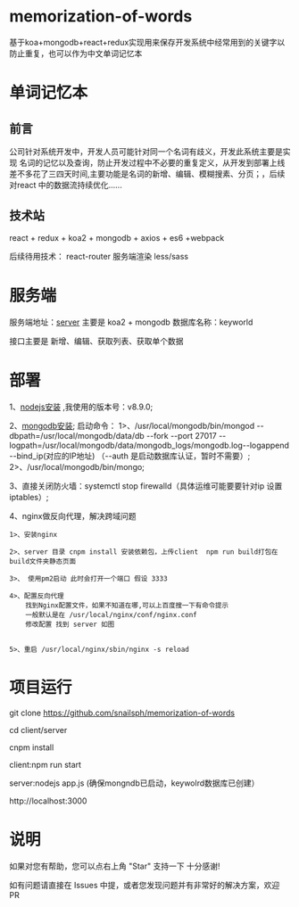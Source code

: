 # memorization-of-words
基于koa+mongodb+react+redux实现用来保存开发系统中经常用到的关键字以防止重复，也可以作为中文单词记忆本

单词记忆本
==========================

前言
--------------
公司针对系统开发中，开发人员可能针对同一个名词有歧义，开发此系统主要是实现 名词的记忆以及查询，防止开发过程中不必要的重复定义，从开发到部署上线差不多花了三四天时间,主要功能是名词的新增、编辑、模糊搜素、分页；，后续对react 中的数据流持续优化......

技术站
-------------
react + redux + koa2 + mongodb + axios + es6 +webpack 

后续待用技术： react-router  服务端渲染  less/sass 

服务端
==========
服务端地址：<a href="https://github.com/snailsph/memorization-of-words/tree/master/server">server</a> 主要是 koa2 + mongodb  数据库名称：keyworld

接口主要是 新增、编辑、获取列表、获取单个数据

部署
==========
  1、<a href="https://www.cnblogs.com/liuqi/p/6483317.html">nodejs安装</a> ,我使用的版本号：v8.9.0;
  
  2、<a href="https://www.cnblogs.com/grimm/p/5301135.html">mongodb安装</a>;
    启动命令： 1>、/usr/local/mongodb/bin/mongod --dbpath=/usr/local/mongodb/data/db --fork --port 27017  --logpath=/usr/local/mongodb/data/mongodb_logs/mongodb.log--logappend  --bind_ip(对应的IP地址)   （--auth 是启动数据库认证，暂时不需要）;
              2>、/usr/local/mongodb/bin/mongo;
              
  3、直接关闭防火墙：systemctl stop firewalld（具体运维可能要要针对ip 设置 iptables）;
    
  4、nginx做反向代理，解决跨域问题
  
    1>、安装nginx
    
    2>、server 目录 cnpm install 安装依赖包，上传client  npm run build打包在build文件夹静态页面
    
    3>、 使用pm2启动 此时会打开一个端口 假设 3333
    
    4>、配置反向代理
        找到Nginx配置文件，如果不知道在哪,可以上百度搜一下有命令提示
        一般默认是在 /usr/local/nginx/conf/nginx.conf
        修改配置 找到 server 如图
        
        
    5>、重启 /usr/local/nginx/sbin/nginx -s reload
    
    
项目运行
========
git clone https://github.com/snailsph/memorization-of-words

cd client/server  

cnpm install

client:npm run start

server:nodejs app.js (确保mongndb已启动，keywolrd数据库已创建）

http://localhost:3000


说明
=======

如果对您有帮助，您可以点右上角 "Star" 支持一下 十分感谢!

如有问题请直接在 Issues 中提，或者您发现问题并有非常好的解决方案，欢迎 PR
      
